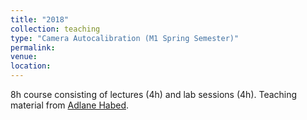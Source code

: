 ```yaml
---
title: "2018"
collection: teaching
type: "Camera Autocalibration (M1 Spring Semester)"
permalink: 
venue: 
location: 
---
```


8h course consisting of lectures (4h) and lab sessions (4h).
Teaching material from [Adlane Habed](https://habed.weebly.com).
